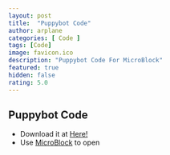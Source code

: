 ```yaml
---
layout: post
title:  "Puppybot Code"
author: arplane
categories: [ Code ]
tags: [Code]
image: favicon.ico
description: "Puppybot Code For MicroBlock"
featured: true
hidden: false
rating: 5.0
---
```

## Puppybot Code
- Download it at [Here!](apps/assets/PuppyBot.mby)
- Use [MicroBlock](https://microblock.app) to open
